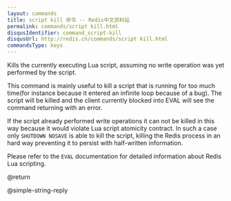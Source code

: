 ```yaml
---
layout: commands
title: script kill 命令 -- Redis中文资料站
permalink: commands/script kill.html
disqusIdentifier: command_script-kill
disqusUrl: http://redis.cn/commands/script kill.html
commandsType: keys
---
```


Kills the currently executing Lua script, assuming no write operation was yet
performed by the script.

This command is mainly useful to kill a script that is running for too much
time(for instance because it entered an infinite loop because of a bug).
The script will be killed and the client currently blocked into EVAL will see
the command returning with an error.

If the script already performed write operations it can not be killed in this
way because it would violate Lua script atomicity contract.
In such a case only `SHUTDOWN NOSAVE` is able to kill the script, killing
the Redis process in an hard way preventing it to persist with half-written
information.

Please refer to the `EVAL` documentation for detailed information about Redis
Lua scripting.

@return

@simple-string-reply

